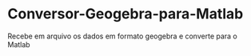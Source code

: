 # Conversor-Geogebra-para-Matlab
Recebe em arquivo os dados em formato geogebra e converte para o Matlab
